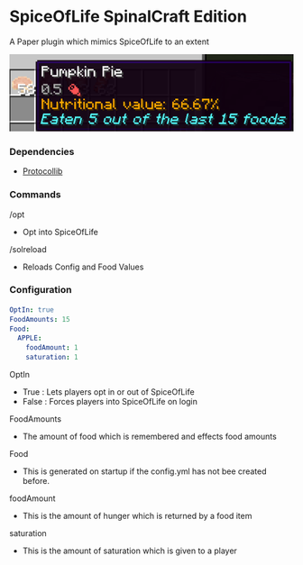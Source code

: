 # SpiceOfLife SpinalCraft Edition
A Paper plugin which mimics SpiceOfLife to an extent

![alt text](https://github.com/Belinski20/SpiceOfLife/blob/main/images/example.PNG?raw=true)

### Dependencies

* [Protocollib](https://www.spigotmc.org/resources/protocollib.1997/)

### Commands

/opt
* Opt into SpiceOfLife

/solreload
* Reloads Config and Food Values

### Configuration

```yml
OptIn: true
FoodAmounts: 15
Food:
  APPLE:
    foodAmount: 1
    saturation: 1
```
OptIn
* True : Lets players opt in or out of SpiceOfLife
* False : Forces players into SpiceOfLife on login

FoodAmounts
* The amount of food which is remembered and effects food amounts

Food
* This is generated on startup if the config.yml has not bee created before.

foodAmount
* This is the amount of hunger which is returned by a food item

saturation
* This is the amount of saturation which is given to a player
